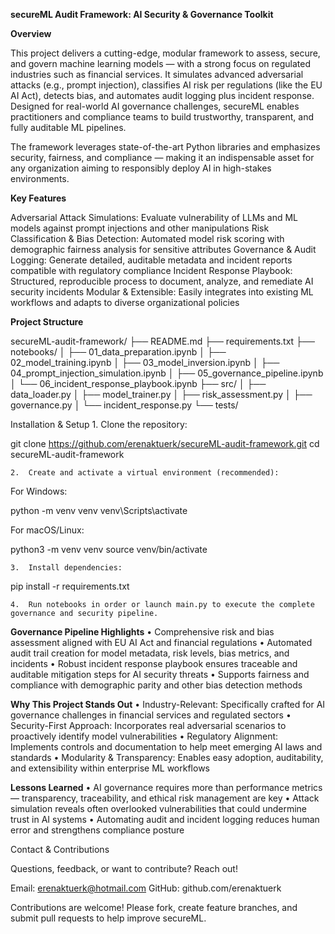 **secureML Audit Framework: AI Security & Governance Toolkit**

**Overview**

This project delivers a cutting-edge, modular framework to assess, secure, and govern machine learning models — with a strong focus on regulated industries such as financial services. It simulates advanced adversarial attacks (e.g., prompt injection), classifies AI risk per regulations (like the EU AI Act), detects bias, and automates audit logging plus incident response. Designed for real-world AI governance challenges, secureML enables practitioners and compliance teams to build trustworthy, transparent, and fully auditable ML pipelines.

The framework leverages state-of-the-art Python libraries and emphasizes security, fairness, and compliance — making it an indispensable asset for any organization aiming to responsibly deploy AI in high-stakes environments.

**Key Features**

Adversarial Attack Simulations: Evaluate vulnerability of LLMs and ML models against prompt injections and other manipulations
Risk Classification & Bias Detection: Automated model risk scoring with demographic fairness analysis for sensitive attributes
Governance & Audit Logging: Generate detailed, auditable metadata and incident reports compatible with regulatory compliance
Incident Response Playbook: Structured, reproducible process to document, analyze, and remediate AI security incidents
Modular & Extensible: Easily integrates into existing ML workflows and adapts to diverse organizational policies

**Project Structure**

secureML-audit-framework/
├── README.md
├── requirements.txt
├── notebooks/
│   ├── 01_data_preparation.ipynb
│   ├── 02_model_training.ipynb
│   ├── 03_model_inversion.ipynb
│   ├── 04_prompt_injection_simulation.ipynb
│   ├── 05_governance_pipeline.ipynb
│   └── 06_incident_response_playbook.ipynb
├── src/
│   ├── data_loader.py
│   ├── model_trainer.py
│   ├── risk_assessment.py
│   ├── governance.py
│   └── incident_response.py
└── tests/

Installation & Setup
	1.	Clone the repository:

git clone https://github.com/erenaktuerk/secureML-audit-framework.git
cd secureML-audit-framework

	2.	Create and activate a virtual environment (recommended):

For Windows:

python -m venv venv
venv\Scripts\activate

For macOS/Linux:

python3 -m venv venv
source venv/bin/activate

	3.	Install dependencies:

pip install -r requirements.txt

	4.	Run notebooks in order or launch main.py to execute the complete governance and security pipeline.

**Governance Pipeline Highlights**
	•	Comprehensive risk and bias assessment aligned with EU AI Act and financial regulations
	•	Automated audit trail creation for model metadata, risk levels, bias metrics, and incidents
	•	Robust incident response playbook ensures traceable and auditable mitigation steps for AI security threats
	•	Supports fairness and compliance with demographic parity and other bias detection methods

**Why This Project Stands Out**
	•	Industry-Relevant: Specifically crafted for AI governance challenges in financial services and regulated sectors
	•	Security-First Approach: Incorporates real adversarial scenarios to proactively identify model vulnerabilities
	•	Regulatory Alignment: Implements controls and documentation to help meet emerging AI laws and standards
	•	Modularity & Transparency: Enables easy adoption, auditability, and extensibility within enterprise ML workflows

**Lessons Learned**
	•	AI governance requires more than performance metrics — transparency, traceability, and ethical risk management are key
	•	Attack simulation reveals often overlooked vulnerabilities that could undermine trust in AI systems
	•	Automating audit and incident logging reduces human error and strengthens compliance posture

Contact & Contributions

Questions, feedback, or want to contribute? Reach out!

Email: erenaktuerk@hotmail.com
GitHub: github.com/erenaktuerk

Contributions are welcome! Please fork, create feature branches, and submit pull requests to help improve secureML.